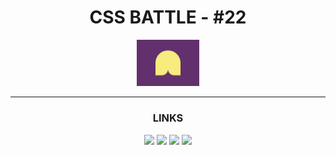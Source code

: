 <div align="center">
  <h1>CSS BATTLE - #22</h1>

  <a href="https://cssbattle.dev/play/134" target="_blank">
    <img width="100" height="auto" src="https://github.com/FabioMessias98/cssbattle/blob/master/battle-22/battle-22.png" title="Battle #22" alt="Battle #22">
  </a>
  
  <hr>
  
  <h3>
    LINKS
  </h3>

  <div align="center"> 
    <a href="https://instagram.com/fabiomelodev" target="_blank"><img src="https://img.shields.io/badge/-Instagram-%23E4405F?style=for-the-badge&logo=instagram&logoColor=white" target="_blank"></a> 
    <a href="https://www.facebook.com/fabio.messias.908132/" target="_blank"><img src="https://img.shields.io/badge/-Facebook-%3b59985F?style=for-the-badge&logo=facebook&logoColor=white" target="_blank"></a> 
    <a href="https://www.linkedin.com/in/fabio-de-melo-647843186/" target="_blank"><img src="https://img.shields.io/badge/-LinkedIn-%230077B5?style=for-the-badge&logo=linkedin&logoColor=white" target="_blank"></a> 
    <a href = "mailto:fabiomelodev@gmail.com"><img src="https://img.shields.io/badge/-Gmail-%23333?style=for-the-badge&logo=gmail&logoColor=white" target="_blank"></a>
  </div>
</div>


